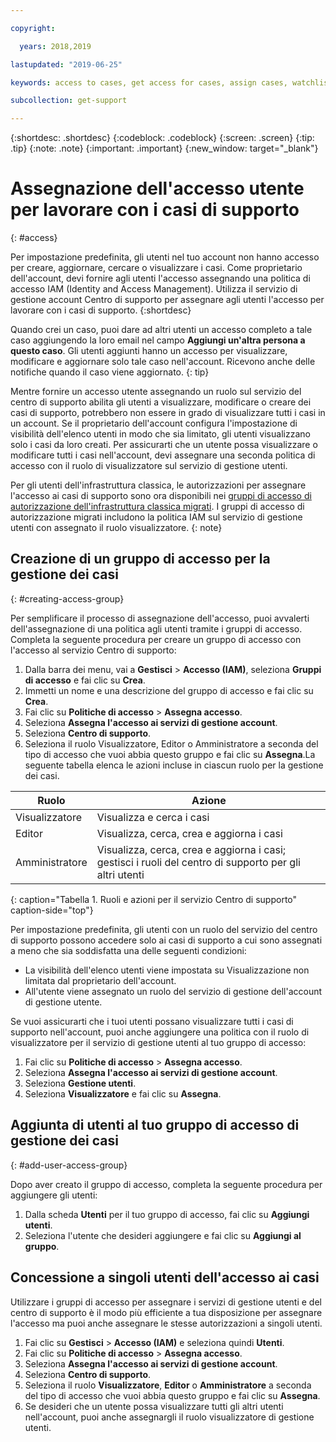 ```yaml
---

copyright:

  years: 2018,2019

lastupdated: "2019-06-25"

keywords: access to cases, get access for cases, assign cases, watchlist

subcollection: get-support

---
```



{:shortdesc: .shortdesc}
{:codeblock: .codeblock}
{:screen: .screen}
{:tip: .tip}
{:note: .note}
{:important: .important}
{:new_window: target="_blank"}

# Assegnazione dell'accesso utente per lavorare con i casi di supporto
{: #access}

Per impostazione predefinita, gli utenti nel tuo account non hanno accesso per creare, aggiornare, cercare o visualizzare i casi. Come proprietario dell'account, devi fornire agli utenti l'accesso assegnando una politica di accesso IAM (Identity and Access Management). Utilizza il servizio di gestione account Centro di supporto per assegnare agli utenti l'accesso per lavorare con i casi di supporto. 
{:shortdesc}

Quando crei un caso, puoi dare ad altri utenti un accesso completo a tale caso aggiungendo la loro email nel campo **Aggiungi un'altra persona a questo caso**. Gli utenti aggiunti hanno un accesso per visualizzare, modificare e aggiornare solo tale caso nell'account. Ricevono anche delle notifiche quando il caso viene aggiornato.
{: tip}

Mentre fornire un accesso utente assegnando un ruolo sul servizio del centro di supporto abilita gli utenti a visualizzare, modificare o creare dei casi di supporto, potrebbero non essere in grado di visualizzare tutti i casi in un account. Se il proprietario dell'account configura l'impostazione di visibilità dell'elenco utenti in modo che sia limitato, gli utenti visualizzano solo i casi da loro creati. Per assicurarti che un utente possa visualizzare o modificare tutti i casi nell'account, devi assegnare una seconda politica di accesso con il ruolo di visualizzatore sul servizio di gestione utenti. 

Per gli utenti dell'infrastruttura classica, le autorizzazioni per assegnare l'accesso ai casi di supporto sono ora disponibili nei [gruppi di accesso di autorizzazione dell'infrastruttura classica migrati](/docs/iam?topic=iam-infrapermission#predefined). I gruppi di accesso di autorizzazione migrati includono la politica IAM sul servizio di gestione utenti con assegnato il ruolo visualizzatore.
{: note}

## Creazione di un gruppo di accesso per la gestione dei casi
{: #creating-access-group}

Per semplificare il processo di assegnazione dell'accesso, puoi avvalerti dell'assegnazione di una politica agli utenti tramite i gruppi di accesso. Completa la seguente procedura per creare un gruppo di accesso con l'accesso al servizio Centro di supporto:

1. Dalla barra dei menu, vai a **Gestisci** &gt; **Accesso (IAM)**, seleziona **Gruppi di accesso** e fai clic su **Crea**. 
2. Immetti un nome e una descrizione del gruppo di accesso e fai clic su **Crea**. 
3. Fai clic su **Politiche di accesso** > **Assegna accesso**.
4. Seleziona **Assegna l'accesso ai servizi di gestione account**.
5. Seleziona **Centro di supporto**.
6. Seleziona il ruolo Visualizzatore, Editor o Amministratore a seconda del tipo di accesso che vuoi abbia questo gruppo e fai clic su **Assegna**.La seguente tabella elenca le azioni incluse in ciascun ruolo per la gestione dei casi.

| Ruolo | Azione | 
|--------|---------------|
|Visualizzatore  | Visualizza e cerca i casi |
|Editor | Visualizza, cerca, crea e aggiorna i casi|
|Amministratore | Visualizza, cerca, crea e aggiorna i casi; gestisci i ruoli del centro di supporto per gli altri utenti|
{: caption="Tabella 1. Ruoli e azioni per il servizio Centro di supporto" caption-side="top"}

Per impostazione predefinita, gli utenti con un ruolo del servizio del centro di supporto possono accedere solo ai casi di supporto a cui sono assegnati a meno che sia soddisfatta una delle seguenti condizioni:

* La visibilità dell'elenco utenti viene impostata su Visualizzazione non limitata dal proprietario dell'account.
* All'utente viene assegnato un ruolo del servizio di gestione dell'account di gestione utente.


Se vuoi assicurarti che i tuoi utenti possano visualizzare tutti i casi di supporto nell'account, puoi anche aggiungere una politica con il ruolo di visualizzatore per il servizio di gestione utenti al tuo gruppo di accesso:

1. Fai clic su **Politiche di accesso** > **Assegna accesso**.
2. Seleziona **Assegna l'accesso ai servizi di gestione account**.
3. Seleziona **Gestione utenti**.
4. Seleziona **Visualizzatore** e fai clic su **Assegna**.


## Aggiunta di utenti al tuo gruppo di accesso di gestione dei casi
{: #add-user-access-group} 

Dopo aver creato il gruppo di accesso, completa la seguente procedura per aggiungere gli utenti:

1. Dalla scheda **Utenti** per il tuo gruppo di accesso, fai clic su **Aggiungi utenti**.
2. Seleziona l'utente che desideri aggiungere e fai clic su **Aggiungi al gruppo**.

## Concessione a singoli utenti dell'accesso ai casi 

Utilizzare i gruppi di accesso per assegnare i servizi di gestione utenti e del centro di supporto è il modo più efficiente a tua disposizione per assegnare l'accesso ma puoi anche assegnare le stesse autorizzazioni a singoli utenti. 

1. Fai clic su **Gestisci** &gt; **Accesso (IAM)** e seleziona quindi **Utenti**. 
2. Fai clic su **Politiche di accesso** > **Assegna accesso**.
3. Seleziona **Assegna l'accesso ai servizi di gestione account**.
4. Seleziona **Centro di supporto**.
5. Seleziona il ruolo **Visualizzatore**, **Editor** o **Amministratore** a seconda del tipo di accesso che vuoi abbia questo gruppo e fai clic su **Assegna**.
6. Se desideri che un utente possa visualizzare tutti gli altri utenti nell'account, puoi anche assegnargli il ruolo visualizzatore di gestione utenti. 
